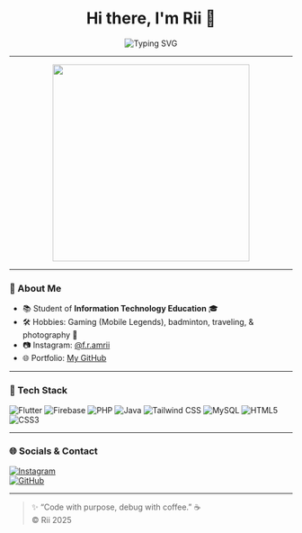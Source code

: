 <h1 align="center">Hi there, I'm Rii 👋</h1>
<p align="center">
  <img src="https://readme-typing-svg.herokuapp.com?font=Fira+Code&weight=500&pause=1000&color=00F7FF&center=true&vCenter=true&width=435&lines=Gamer+%F0%9F%8E%AE;Anime+Addict+%F0%9F%8E%88;Traveler+%E2%9C%88%EF%B8%8F;Photography+%F0%9F%93%B8" alt="Typing SVG" />
</p>

---

<p align="center">
  <img src="https://media.giphy.com/media/qgQUggAC3Pfv687qPC/giphy.gif" width="350" />
</p>

---

### 🚀 About Me

- 📚 Student of **Information Technology Education** 🎓
- 🛠 Hobbies: Gaming (Mobile Legends), badminton, traveling, & photography 📸
- 📷 Instagram: [@f.r.amrii](https://www.instagram.com/f.r.amrii)
- 🌐 Portfolio: [My GitHub](https://github.com/Rii02)

---

### 🧰 Tech Stack

![Flutter](https://img.shields.io/badge/Flutter-02569B?style=for-the-badge&logo=flutter&logoColor=white)
![Firebase](https://img.shields.io/badge/Firebase-FFCA28?style=for-the-badge&logo=firebase&logoColor=black)
![PHP](https://img.shields.io/badge/PHP-777BB4?style=for-the-badge&logo=php&logoColor=white)
![Java](https://img.shields.io/badge/Java-ED8B00?style=for-the-badge&logo=java&logoColor=white)
![Tailwind CSS](https://img.shields.io/badge/Tailwind-06B6D4?style=for-the-badge&logo=tailwindcss&logoColor=white)
![MySQL](https://img.shields.io/badge/MySQL-00618A?style=for-the-badge&logo=mysql&logoColor=white)
![HTML5](https://img.shields.io/badge/HTML-E34F26?style=for-the-badge&logo=html5&logoColor=white)
![CSS3](https://img.shields.io/badge/CSS-1572B6?style=for-the-badge&logo=css3&logoColor=white)

---

### 🌐 Socials & Contact

[![Instagram](https://img.shields.io/badge/Instagram-@f.r.amrii-E4405F?style=flat&logo=instagram&logoColor=white)](https://www.instagram.com/f.r.amrii)  
[![GitHub](https://img.shields.io/badge/GitHub-Rii02-181717?style=flat&logo=github&logoColor=white)](https://github.com/Rii02)

---

> ✨ “Code with purpose, debug with coffee.” ☕  
> © Rii 2025

